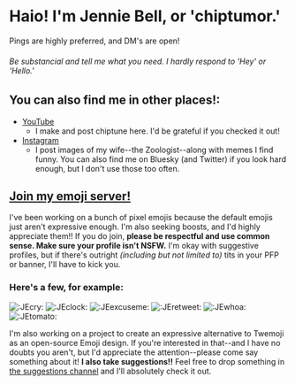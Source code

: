 # Haio! I'm Jennie Bell, or 'chiptumor.'
Pings are highly preferred, and DM's are open!
###### Be substancial and tell me what you need. I hardly respond to 'Hey' or 'Hello.'

## You can also find me in other places!:
* [YouTube](https://youtube.com/@chiptumor)
	* I make and post chiptune here. I'd be grateful if you checked it out!
* [Instagram](https://instagram.com/chiptumor)
	* I post images of my wife--the Zoologist--along with memes I find funny.
You can also find me on Bluesky (and Twitter) if you look hard enough, but I don't use those too often.

## [Join my emoji server!](https://discord.gg/jb4b9gwWuH)
I've been working on a bunch of pixel emojis because the default emojis just aren't expressive enough. I'm also seeking boosts, and I'd highly appreciate them!!
If you do join, **please be respectful and use common sense. Make sure your profile isn't NSFW.** I'm okay with suggestive profiles, but if there's outright *(including but not limited to)* tits in your PFP or banner, I'll have to kick you.
### Here's a few, for example:
![:JEcry:](https://cdn.discordapp.com/emojis/1314431530713612350.png ":JEcry") ![:JEclock:](https://cdn.discordapp.com/emojis/1319113889916391424.gif ":JEclock:") ![:JEexcuseme:](https://cdn.discordapp.com/emojis/1314578827791302747.png ":JEexcuseme:") ![:JEretweet:](https://cdn.discordapp.com/emojis/1314769671005802587.png ":JEretweet:") ![:JEwhoa:](https://cdn.discordapp.com/emojis/1314579492190289971.png) ![:JEtomato:](https://cdn.discordapp.com/emojis/1314766349293195264.png ":JEtomato:") 

I'm also working on a project to create an expressive alternative to Twemoji as an open-source Emoji design. If you're interested in that--and I have no doubts you aren't, but I'd appreciate the attention--please come say something about it!
**I also take suggestions!!** Feel free to drop something in [the suggestions channel](https://discord.com/channels/1255693747488821318/1314719685773627552) and I'll absolutely check it out.
